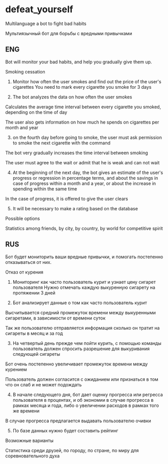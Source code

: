 # defeat_yourself

Multilanguage a bot to fight bad habits

Мультиязычный бот для борьбы с вредными привычками



## ENG
Bot will monitor your bad habits, and help you gradually give them up. 

Smoking cessation
1. Monitor how often the user smokes and find out the price of the user's cigarettes
You need to mark every cigarette you smoke for 3 days

2) The bot analyzes the data on how often the user smokes

Calculates the average time interval between every cigarette you smoked, depending on the time of day

The user also gets information on how much he spends on cigarettes per month and year

3. on the fourth day before going to smoke, the user must ask permission to smoke the next cigarette with the command

The bot very gradually increases the time interval between smoking

The user must agree to the wait or admit that he is weak and can not wait

4. At the beginning of the next day, the bot gives an estimate of the user's progress or regression in percentage terms, and about the savings in case of progress within a month and a year, or about the increase in spending within the same time

In the case of progress, it is offered to give the user clears

5. It will be necessary to make a rating based on the database

Possible options

Statistics among friends, by city, by country, by world for competitive spirit


## RUS
Бот будет мониторить ваши вредные привычки, и помогать постепенно отказываться от них. 

Отказ от курения
1. Мониторинг как часто пользователь курит и узнает цену сигарет пользователя
Нужно отмечать каждую выкуренную сигарету на протяжении 3 дней

2. Бот анализирует данные о том как часто пользователь курит

Высчитывается средний промежуток времени между выкуренными сигаретами, в зависимости от времени суток

Так же пользователю отправляется информация сколько он тратит на сигареты в месяц и за год

3. На четвертый день прежде чем пойти курить, с помощью команды пользователь должен спросить разрешение для выкуривания следующей сигареты

Бот очень постепенно увеличивает промежуток времени между курением

Пользователь должен согласится с ожиданием или признаться в том что он слаб и не может подождать

4. В начале следующего дня, бот дает оценку прогресса или регресса пользователя в процентах, и об экономии в случае прогресса в рамках месяца и года, либо о увеличении расходов в рамках того же времени

В случае прогресса предлагается выдавать пользователю очивки

5. По базе данных нужно будет составить рейтинг

Возможные варианты

Статистика среди друзей, по городу, по стране, по миру для соревновательного духа
